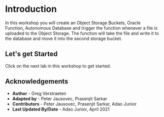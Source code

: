 
# Introduction

In this workshop you will create an Object Storage Buckets, Oracle Function, Autonomous Database and trigger the function whenever a file is uploaded to the Object Storage. The function will take the file and write it to the database and move it into the second storage bucket.

## Let's get Started

Click on the next lab in this workshop to get started.

## Acknowledgements

- **Author** - Greg Verstraeten
- **Adapted by** - Peter Jausovec, Prasenjit Sarkar
- **Contributors** -  Peter Jausovec, Prasenjit Sarkar, Adao Junior
- **Last Updated By/Date** - Adao Junior, April 2021

